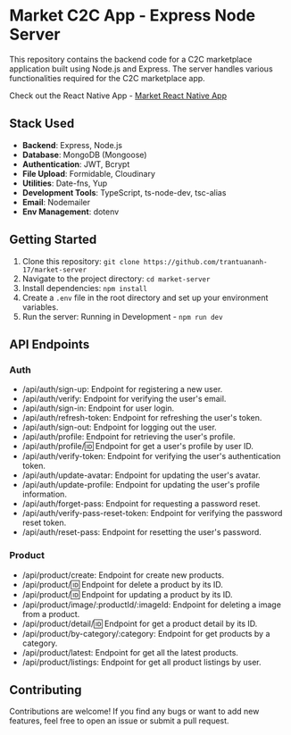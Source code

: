 # Market C2C App - Express Node Server

This repository contains the backend code for a C2C marketplace application built using Node.js and Express. The server handles various functionalities required for the C2C marketplace app.

Check out the React Native App - [Market React Native App](https://github.com/trantuananh-17/market-app)

## Stack Used

- **Backend**: Express, Node.js
- **Database**: MongoDB (Mongoose)
- **Authentication**: JWT, Bcrypt
- **File Upload**: Formidable, Cloudinary
- **Utilities**: Date-fns, Yup
- **Development Tools**: TypeScript, ts-node-dev, tsc-alias
- **Email**: Nodemailer
- **Env Management**: dotenv

## Getting Started

1. Clone this repository: `git clone https://github.com/trantuananh-17/market-server`
2. Navigate to the project directory: `cd market-server`
3. Install dependencies: `npm install`
4. Create a `.env` file in the root directory and set up your environment variables.
5. Run the server: Running in Development - `npm run dev`

## API Endpoints

### Auth

- /api/auth/sign-up: Endpoint for registering a new user.
- /api/auth/verify: Endpoint for verifying the user's email.
- /api/auth/sign-in: Endpoint for user login.
- /api/auth/refresh-token: Endpoint for refreshing the user's token.
- /api/auth/sign-out: Endpoint for logging out the user.
- /api/auth/profile: Endpoint for retrieving the user's profile.
- /api/auth/profile/:id: Endpoint for get a user's profile by user ID.
- /api/auth/verify-token: Endpoint for verifying the user's authentication token.
- /api/auth/update-avatar: Endpoint for updating the user's avatar.
- /api/auth/update-profile: Endpoint for updating the user's profile information.
- /api/auth/forget-pass: Endpoint for requesting a password reset.
- /api/auth/verify-pass-reset-token: Endpoint for verifying the password reset token.
- /api/auth/reset-pass: Endpoint for resetting the user's password.

### Product

- /api/product/create: Endpoint for create new products.
- /api/product/:id: Endpoint for delete a product by its ID.
- /api/product/:id: Endpoint for updating a product by its ID.
- /api/product/image/:productId/:imageId: Endpoint for deleting a image from a product.
- /api/product/detail/:id: Endpoint for get a product detail by its ID.
- /api/product/by-category/:category: Endpoint for get products by a category.
- /api/product/latest: Endpoint for get all the latest products.
- /api/product/listings: Endpoint for get all product listings by user.

## Contributing

Contributions are welcome! If you find any bugs or want to add new features, feel free to open an issue or submit a pull request.
